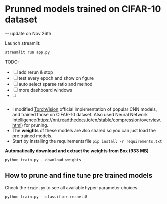 # Prunned models trained on CIFAR-10 dataset

-- update on Nov 26th

Launch streamlit:

```bash
streamlit run app.py
```

TODO:

* [ ] add rerun & stop
* [ ] test every epoch and show on figure
* [ ] auto select sparse ratio and method
* [ ] more dashboard windows
* [ ] 

---

- I modified [TorchVision](https://pytorch.org/docs/stable/torchvision/models.html) official implementation of popular CNN models, and trained those on CIFAR-10 dataset. Also used Neural Network Intelligence(https://nni.readthedocs.io/en/stable/compression/overview.html) for pruning.
- The **weights** of these models are also shared so you can just load the pre trained models.
- Start by installing the requirements file
  `pip install -r requirements.txt`

**Automatically download and extract the weights from Box (933 MB)**

```python
python train.py --download_weights 1
```

## How to prune and fine tune pre trained models

Check the `train.py` to see all available hyper-parameter choices.

`python train.py --classifier resnet18`
